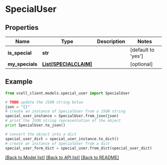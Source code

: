# SpecialUser


## Properties
Name | Type | Description | Notes
------------ | ------------- | ------------- | -------------
**is_special** | **str** |  | [default to 'yes']
**my_specials** | [**List[SPECIALCLAIM]**](SPECIALCLAIM.md) |  | [optional] 

## Example

```python
from vcell_client.models.special_user import SpecialUser

# TODO update the JSON string below
json = "{}"
# create an instance of SpecialUser from a JSON string
special_user_instance = SpecialUser.from_json(json)
# print the JSON string representation of the object
print SpecialUser.to_json()

# convert the object into a dict
special_user_dict = special_user_instance.to_dict()
# create an instance of SpecialUser from a dict
special_user_form_dict = special_user.from_dict(special_user_dict)
```
[[Back to Model list]](../README.md#documentation-for-models) [[Back to API list]](../README.md#documentation-for-api-endpoints) [[Back to README]](../README.md)


